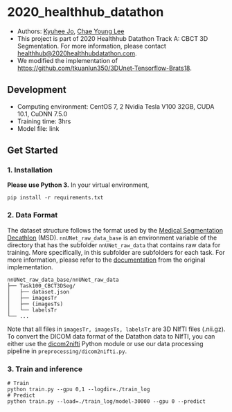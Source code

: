# 2020_healthhub_datathon
- Authors: [Kyuhee Jo](kyuhee0622@gmail.com), [Chae Young Lee](cylee7133@gmail.com)
- This project is part of 2020 Healthhub Datathon Track A: CBCT 3D Segmentation. For more information, please contact healthhub@2020healthhubdatathon.com.
- We modified the implementation of https://github.com/tkuanlun350/3DUnet-Tensorflow-Brats18.

## Development
- Computing environment: CentOS 7, 2 Nvidia Tesla V100 32GB, CUDA 10.1, CuDNN 7.5.0
- Training time: 3hrs
- Model file: link

## Get Started

### 1. Installation

**Please use Python 3.** In your virtual environment,
```
pip install -r requirements.txt
```

### 2. Data Format
The dataset structure follows the format used by the [Medical Segmentation Decathlon](http://medicaldecathlon.com/) (MSD). `nnUNet_raw_data_base` is an environment variable of the directory that has the subfolder `nnUNet_raw_data` that contains raw data for training. More specifically, in this subfolder are subfolders for each task. For more information, please refer to the [documentation](https://github.com/MIC-DKFZ/nnUNet/blob/master/documentation/dataset_conversion.md) from the original implementation.
```
nnUNet_raw_data_base/nnUNet_raw_data
├── Task100_CBCT3DSeg/
│   ├── dataset.json
│   ├── imagesTr
│   ├── (imagesTs)
│   └── labelsTr
└── ...
```
Note that all files in `imagesTr, imagesTs, labelsTr` are 3D NIfTI files (.nii.gz). To convert the DICOM data format of the Datathon data to NIfTI, you can either use the [dicom2nifti](https://pypi.org/project/dicom2nifti/) Python module or use our data processing pipeline in `preprocessing/dicom2nifti.py`.

### 3. Train and inference
```
# Train
python train.py --gpu 0,1 --logdir=./train_log
# Predict
python train.py --load=./train_log/model-30000 --gpu 0 --predict
```
